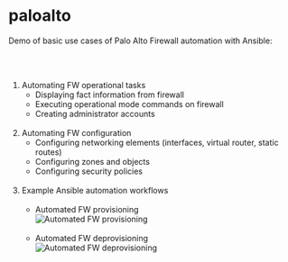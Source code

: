 # paloalto

<p>Demo of basic use cases of Palo Alto Firewall automation with Ansible:</p>
<br><br>
<ol>
  <li>Automating FW operational tasks<ul>
      <li>Displaying fact information from firewall</li>
      <li>Executing operational mode  commands on firewall</li>
      <li>Creating administrator accounts  </li>    
  </ul></li>  
  <br>
  <li>Automating FW configuration<ul>
      <li>Configuring networking elements (interfaces, virtual router, static routes)</li>
      <li>Configuring zones and objects</li>
      <li>Configuring security policies</li>
  </ul></li>  
  <br>
  <li>Example Ansible automation workflows<ul>
      <br>
      <li>Automated FW provisioning</li>
        <img src="https://github.com/mzdyb/paloalto/assets/49950423/e9c6c673-df8c-451b-be9f-0e28a438ddbd" alt="Automated FW provisioning" style="display: block; margin-left: auto; margin-right: auto;">
      <br>
      <li>Automated FW deprovisioning</li> 
        <img src="https://github.com/mzdyb/paloalto/assets/49950423/fc75a6ed-2fab-4346-b1f4-b6526cc95aa0" alt="Automated FW deprovisioning" style="display: block; margin-left: auto; margin-right: auto;">    
  </ul></li>

</ol>
